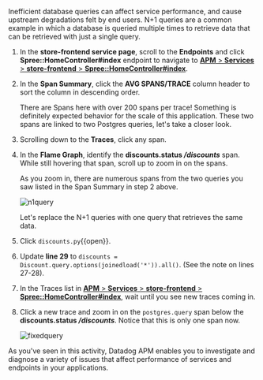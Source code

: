 Inefficient database queries can affect service performance, and cause upstream degradations felt by end users. N+1 queries are a common example in which a database is queried multiple times to retrieve data that can be retrieved with just a single query. 

1. In the **store-frontend service page**, scroll to the **Endpoints**  and click **Spree::HomeController#index** endpoint to navigate to <a href="https://app.datadoghq.com/apm/resource/store-frontend/rack.request/69d105fa043dba7f?end=1593549125250&env=ruby-shop&index=apm-search&paused=false&start=1593545525250&query=env%3Aruby-shop%20service%3Astore-frontend%20operation_name%3Arack.request%20resource_name%3A%22Spree%3A%3AHomeController%23index%22" target="_datadog">**APM** > **Services** > **store-frontend** > **Spree::HomeController#index**</a>.

2. In the **Span Summary**, click the **AVG SPANS/TRACE** column header to sort the column in descending order. <p> There are Spans here with over 200 spans per trace! Something is definitely expected behavior for the scale of this application. These two spans are linked to two Postgres queries, let's take a closer look.

3. Scrolling down to the **Traces**, click any span. 

4. In the **Flame Graph**, identify the **discounts.status */discounts*** span. While still hovering that span, scroll up to zoom in on the spans. <p> As you zoom in, there are numerous spans from the two queries you saw listed in the Span Summary in step 2 above. <p> ![n1query](fixapp/assets/n1query.gif) <p> Let's replace the N+1 queries with one query that retrieves the same data.

5. Click `discounts.py`{{open}}.

6. Update **line 29** to `discounts = Discount.query.options(joinedload('*')).all()`. (See the note on lines 27-28). 

7. In the Traces list in <a href="https://app.datadoghq.com/apm/resource/store-frontend/rack.request/69d105fa043dba7f?end=1593549125250&env=ruby-shop&index=apm-search&paused=false&start=1593545525250&query=env%3Aruby-shop%20service%3Astore-frontend%20operation_name%3Arack.request%20resource_name%3A%22Spree%3A%3AHomeController%23index%22" target="_datadog">**APM** > **Services** > **store-frontend** > **Spree::HomeController#index**</a>, wait until you see new traces coming in.

8. Click a new trace and zoom in on the `postgres.query` span below the **discounts.status */discounts***. Notice that this is only one span now. <p> ![fixedquery](fixapp/assets/fixedquery.gif)

As you've seen in this activity, Datadog APM enables you to investigate and diagnose a variety of issues that affect performance of services and endpoints in your applications. 